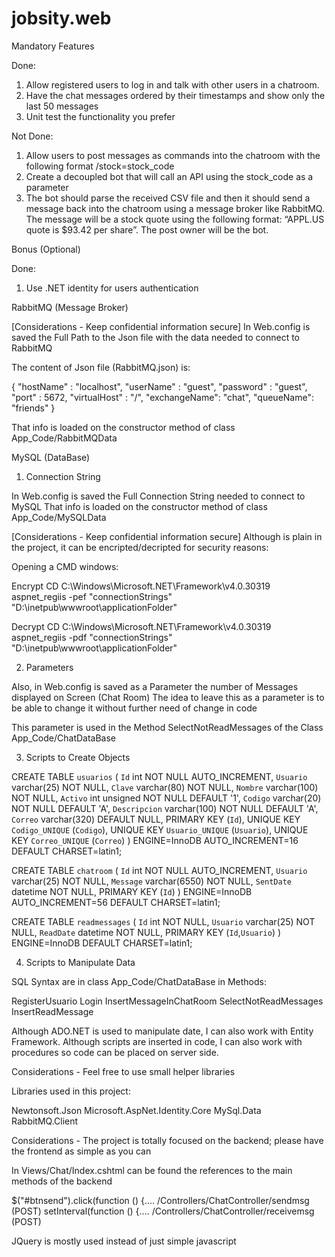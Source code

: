# jobsity.web

Mandatory Features

Done:

1. Allow registered users to log in and talk with other users in a chatroom.
2. Have the chat messages ordered by their timestamps and show only the last 50 messages
3. Unit test the functionality you prefer

Not Done:

1. Allow users to post messages as commands into the chatroom with the following format /stock=stock_code
2. Create a decoupled bot that will call an API using the stock_code as a parameter
3. The bot should parse the received CSV file and then it should send a message back into
   the chatroom using a message broker like RabbitMQ. The message will be a stock quote
   using the following format: “APPL.US quote is $93.42 per share”. The post owner will be
   the bot.
   
Bonus (Optional)

Done:

1. Use .NET identity for users authentication

RabbitMQ (Message Broker)

[Considerations - Keep confidential information secure]
In Web.config is saved the Full Path to the Json file with the data needed to connect to RabbitMQ

<appSettings>
	<add key="RabbitMQServerConfigPath" value="C:\RabbitMQ\RabbitMQ.json" />
</appSettings>

The content of Json file (RabbitMQ.json) is:

{
  "hostName" : "localhost",
  "userName" : "guest",
  "password" : "guest",
  "port" : 5672,
  "virtualHost" : "/",
  "exchangeName": "chat",
  "queueName": "friends"
}

That info is loaded on the constructor method of class App_Code/RabbitMQData

MySQL (DataBase)

1. Connection String

In Web.config is saved the Full Connection String needed to connect to MySQL
That info is loaded on the constructor method of class App_Code/MySQLData

[Considerations - Keep confidential information secure]
Although is plain in the project, it can be encripted/decripted for security reasons:

Opening a CMD windows:

Encrypt
CD C:\Windows\Microsoft.NET\Framework\v4.0.30319
aspnet_regiis -pef "connectionStrings" "D:\inetpub\wwwroot\applicationFolder"

Decrypt
CD C:\Windows\Microsoft.NET\Framework\v4.0.30319
aspnet_regiis -pdf "connectionStrings" "D:\inetpub\wwwroot\applicationFolder"

2. Parameters

Also, in Web.config is saved as a Parameter the number of Messages displayed on Screen (Chat Room)
The idea to leave this as a parameter is to be able to change it without further need of change in code

<appSettings>
	<add key="TopMessagesInChatRoom" value="50" />
</appSettings>

This parameter is used in the Method SelectNotReadMessages of the Class App_Code/ChatDataBase

3. Scripts to Create Objects

CREATE TABLE `usuarios` (
  `Id` int NOT NULL AUTO_INCREMENT,
  `Usuario` varchar(25) NOT NULL,
  `Clave` varchar(80) NOT NULL,
  `Nombre` varchar(100) NOT NULL,
  `Activo` int unsigned NOT NULL DEFAULT '1',
  `Codigo` varchar(20) NOT NULL DEFAULT 'A',
  `Descripcion` varchar(100) NOT NULL DEFAULT 'A',
  `Correo` varchar(320) DEFAULT NULL,
  PRIMARY KEY (`Id`),
  UNIQUE KEY `Codigo_UNIQUE` (`Codigo`),
  UNIQUE KEY `Usuario_UNIQUE` (`Usuario`),
  UNIQUE KEY `Correo_UNIQUE` (`Correo`)
) ENGINE=InnoDB AUTO_INCREMENT=16 DEFAULT CHARSET=latin1;


CREATE TABLE `chatroom` (
  `Id` int NOT NULL AUTO_INCREMENT,
  `Usuario` varchar(25) NOT NULL,
  `Message` varchar(6550) NOT NULL,
  `SentDate` datetime NOT NULL,
  PRIMARY KEY (`Id`)
) ENGINE=InnoDB AUTO_INCREMENT=56 DEFAULT CHARSET=latin1;

CREATE TABLE `readmessages` (
  `Id` int NOT NULL,
  `Usuario` varchar(25) NOT NULL,
  `ReadDate` datetime NOT NULL,
  PRIMARY KEY (`Id`,`Usuario`)
) ENGINE=InnoDB DEFAULT CHARSET=latin1;

4. Scripts to Manipulate Data

SQL Syntax are in class App_Code/ChatDataBase in Methods:

RegisterUsuario
Login
InsertMessageInChatRoom
SelectNotReadMessages
InsertReadMessage

Although ADO.NET is used to manipulate date, I can also work with Entity Framework.
Although scripts are inserted in code, I can also work with procedures so code can be placed on server side.

Considerations - Feel free to use small helper libraries

Libraries used in this project:

Newtonsoft.Json
Microsoft.AspNet.Identity.Core
MySql.Data
RabbitMQ.Client

Considerations - The project is totally focused on the backend; please have the frontend as simple as you can

In Views/Chat/Index.cshtml can be found the references to the main methods of the backend

$("#btnsend").click(function () {.... /Controllers/ChatController/sendmsg (POST)
setInterval(function () {.... /Controllers/ChatController/receivemsg (POST)

JQuery is mostly used instead of just simple javascript
